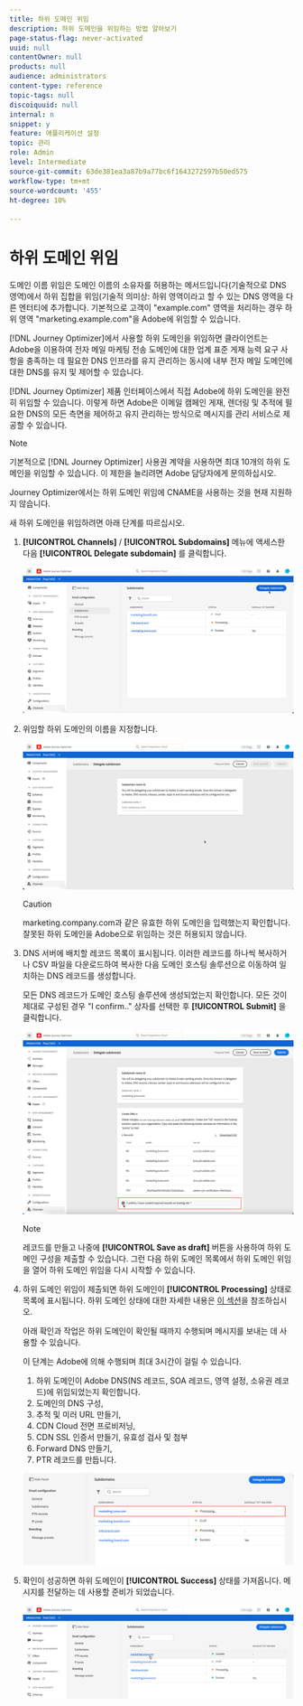 ```yaml
---
title: 하위 도메인 위임
description: 하위 도메인을 위임하는 방법 알아보기
page-status-flag: never-activated
uuid: null
contentOwner: null
products: null
audience: administrators
content-type: reference
topic-tags: null
discoiquuid: null
internal: n
snippet: y
feature: 애플리케이션 설정
topic: 관리
role: Admin
level: Intermediate
source-git-commit: 63de381ea3a87b9a77bc6f1643272597b50ed575
workflow-type: tm+mt
source-wordcount: '455'
ht-degree: 10%

---
```



# 하위 도메인 위임

도메인 이름 위임은 도메인 이름의 소유자를 허용하는 메서드입니다(기술적으로 DNS 영역)에서 하위 집합을 위임(기술적 의미상: 하위 영역이라고 할 수 있는 DNS 영역을 다른 엔터티에 추가합니다. 기본적으로 고객이 &quot;example.com&quot; 영역을 처리하는 경우 하위 영역 &quot;marketing.example.com&quot;을 Adobe에 위임할 수 있습니다.

[!DNL Journey Optimizer]에서 사용할 하위 도메인을 위임하면 클라이언트는 Adobe을 이용하여 전자 메일 마케팅 전송 도메인에 대한 업계 표준 게재 능력 요구 사항을 충족하는 데 필요한 DNS 인프라를 유지 관리하는 동시에 내부 전자 메일 도메인에 대한 DNS를 유지 및 제어할 수 있습니다.

[!DNL Journey Optimizer] 제품 인터페이스에서 직접 Adobe에 하위 도메인을 완전히 위임할 수 있습니다. 이렇게 하면 Adobe은 이메일 캠페인 게재, 렌더링 및 추적에 필요한 DNS의 모든 측면을 제어하고 유지 관리하는 방식으로 메시지를 관리 서비스로 제공할 수 있습니다.

>[!NOTE]
>
>기본적으로 [!DNL Journey Optimizer] 사용권 계약을 사용하면 최대 10개의 하위 도메인을 위임할 수 있습니다. 이 제한을 늘리려면 Adobe 담당자에게 문의하십시오.
>
>Journey Optimizer에서는 하위 도메인 위임에 CNAME을 사용하는 것을 현재 지원하지 않습니다.

새 하위 도메인을 위임하려면 아래 단계를 따르십시오.

1. **[!UICONTROL Channels]** / **[!UICONTROL Subdomains]** 메뉴에 액세스한 다음 **[!UICONTROL Delegate subdomain]** 를 클릭합니다.

   ![](../assets/subdomain-delegate.png)

1. 위임할 하위 도메인의 이름을 지정합니다.

   ![](../assets/subdomain-name.png)

   >[!CAUTION]
   >
   >marketing.company.com과 같은 유효한 하위 도메인을 입력했는지 확인합니다. 잘못된 하위 도메인을 Adobe으로 위임하는 것은 허용되지 않습니다.

1. DNS 서버에 배치할 레코드 목록이 표시됩니다. 이러한 레코드를 하나씩 복사하거나 CSV 파일을 다운로드하여 복사한 다음 도메인 호스팅 솔루션으로 이동하여 일치하는 DNS 레코드를 생성합니다.

   모든 DNS 레코드가 도메인 호스팅 솔루션에 생성되었는지 확인합니다. 모든 것이 제대로 구성된 경우 &quot;I confirm..&quot; 상자를 선택한 후 **[!UICONTROL Submit]** 을 클릭합니다.

   ![](../assets/subdomain-submit.png)

   >[!NOTE]
   >
   >레코드를 만들고 나중에 **[!UICONTROL Save as draft]** 버튼을 사용하여 하위 도메인 구성을 제출할 수 있습니다. 그런 다음 하위 도메인 목록에서 하위 도메인 위임을 열어 하위 도메인 위임을 다시 시작할 수 있습니다.

1. 하위 도메인 위임이 제출되면 하위 도메인이 **[!UICONTROL Processing]** 상태로 목록에 표시됩니다. 하위 도메인 상태에 대한 자세한 내용은 [이 섹션](access-subdomains.md)을 참조하십시오.

   아래 확인과 작업은 하위 도메인이 확인될 때까지 수행되며 메시지를 보내는 데 사용할 수 있습니다.

   이 단계는 Adobe에 의해 수행되며 최대 3시간이 걸릴 수 있습니다.

   1. 하위 도메인이 Adobe DNS(NS 레코드, SOA 레코드, 영역 설정, 소유권 레코드)에 위임되었는지 확인합니다.
   1. 도메인의 DNS 구성,
   1. 추적 및 미러 URL 만들기,
   1. CDN Cloud 전면 프로비저닝,
   1. CDN SSL 인증서 만들기, 유효성 검사 및 첨부
   1. Forward DNS 만들기,
   1. PTR 레코드를 만듭니다.

   ![](../assets/subdomain-processing.png)

1. 확인이 성공하면 하위 도메인이 **[!UICONTROL Success]** 상태를 가져옵니다. 메시지를 전달하는 데 사용할 준비가 되었습니다.

   <!-- later on, users will be notified in Pulse -->

   ![](../assets/subdomain-notification.png)


